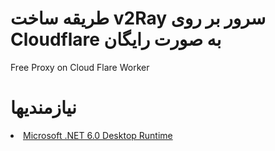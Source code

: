 # طریقه ساخت v2Ray سرور بر روی Cloudflare به صورت رایگان
Free Proxy on Cloud Flare Worker
# نیازمندیها
<li><a href="https://download.visualstudio.microsoft.com/download/pr/513d13b7-b456-45af-828b-b7b7981ff462/edf44a743b78f8b54a2cec97ce888346/windowsdesktop-runtime-6.0.15-win-x64.exe" rel="nofollow">Microsoft .NET 6.0 Desktop Runtime </a></li>
